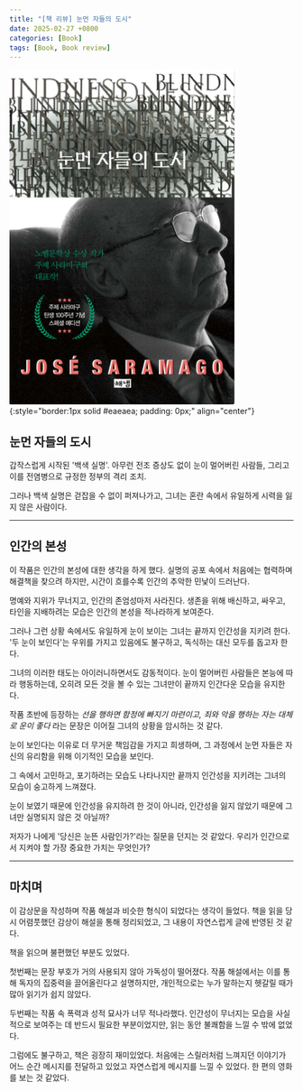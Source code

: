 ```yaml
---
title: "[책 리뷰] 눈먼 자들의 도시"
date: 2025-02-27 +0800
categories: [Book]
tags: [Book, Book review]
---
```


![Desktop View](/assets/img/Book/book8.png){:style="border:1px solid #eaeaea; padding: 0px;" align="center"}


## **눈먼 자들의 도시**

갑작스럽게 시작된 '백색 실명'. 아무런 전조 증상도 없이 눈이 멀어버린 사람들, 그리고 이를 전염병으로 규정한 정부의 격리 조치. 

그러나 백색 실명은 걷잡을 수 없이 퍼져나가고, 그녀는 혼란 속에서 유일하게 시력을 잃지 않은 사람이다.

---

## **인간의 본성**

이 작품은 인간의 본성에 대한 생각을 하게 했다. 실명의 공포 속에서 처음에는 협력하며 해결책을 찾으려 하지만, 시간이 흐를수록 인간의 추악한 민낯이 드러난다. 

명예와 지위가 무너지고, 인간의 존엄성마저 사라진다. 생존을 위해 배신하고, 싸우고, 타인을 지배하려는 모습은 인간의 본성을 적나라하게 보여준다.

그러나 그런 상황 속에서도 유일하게 눈이 보이는 그녀는 끝까지 인간성을 지키려 한다. '두 눈이 보인다'는 우위를 가지고 있음에도 불구하고, 독식하는 대신 모두를 돕고자 한다. 

그녀의 이러한 태도는 아이러니하면서도 감동적이다. 눈이 멀어버린 사람들은 본능에 따라 행동하는데, 오히려 모든 것을 볼 수 있는 그녀만이 끝까지 인간다운 모습을 유지한다.

작품 초반에 등장하는 *선을 행하면 함정에 빠지기 마련이고, 죄와 악을 행하는 자는 대체로 운이 좋다* 라는 문장은 이어질 그녀의 상황을 암시하는 것 같다. 

눈이 보인다는 이유로 더 무거운 책임감을 가지고 희생하며, 그 과정에서 눈먼 자들은 자신의 유리함을 위해 이기적인 모습을 보인다. 

그 속에서 고민하고, 포기하려는 모습도 나타나지만 끝까지 인간성을 지키려는 그녀의 모습이 숭고하게 느껴졌다.

눈이 보였기 때문에 인간성을 유지하려 한 것이 아니라, 인간성을 잃지 않았기 때문에 그녀만 실명되지 않은 것 아닐까? 

저자가 나에게 '당신은 눈뜬 사람인가?'라는 질문을 던지는 것 같았다. 우리가 인간으로서 지켜야 할 가장 중요한 가치는 무엇인가?

---

## **마치며**

이 감상문을 작성하며 작품 해설과 비슷한 형식이 되었다는 생각이 들었다. 책을 읽을 당시 어렴풋했던 감상이 해설을 통해 정리되었고, 그 내용이 자연스럽게 글에 반영된 것 같다.

책을 읽으며 불편했던 부분도 있었다. 

첫번째는 문장 부호가 거의 사용되지 않아 가독성이 떨어졌다. 작품 해설에서는 이를 통해 독자의 집중력을 끌어올린다고 설명하지만, 개인적으로는 누가 말하는지 헷갈릴 때가 많아 읽기가 쉽지 않았다. 

두번째는 작품 속 폭력과 성적 묘사가 너무 적나라했다. 인간성이 무너지는 모습을 사실적으로 보여주는 데 반드시 필요한 부분이었지만, 읽는 동안 불쾌함을 느낄 수 밖에 없었다. 

그럼에도 불구하고, 책은 굉장히 재미있었다. 처음에는 스릴러처럼 느껴지던 이야기가 어느 순간 메시지를 전달하고 있었고 자연스럽게 메시지를 느낄 수 있었다. 한 편의 영화를 보는 것 같았다.
